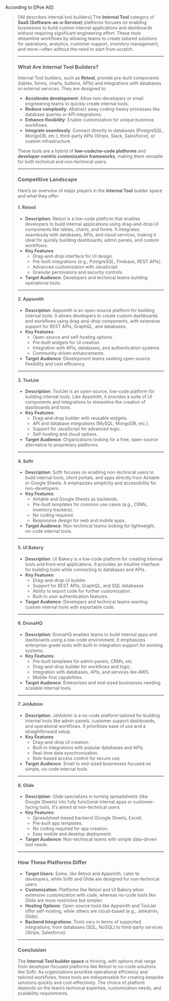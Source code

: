 
According to [[Poe AI]]:

> [!AI describes internal tool builders]
> The **Internal Tool** category of **SaaS (Software-as-a-Service)** platforms focuses on enabling businesses to build custom internal applications and dashboards without requiring significant engineering effort. These tools streamline workflows by allowing teams to create tailored solutions for operations, analytics, customer support, inventory management, and more—often without the need to start from scratch.
> 
> ---
> 
> ### **What Are Internal Tool Builders?**
> 
> Internal Tool builders, such as **Retool**, provide pre-built components (tables, forms, charts, buttons, APIs) and integrations with databases or external services. They are designed to:
> 
> - **Accelerate development**: Allow non-developers or small engineering teams to quickly create internal tools.
> - **Reduce complexity**: Abstract away coding-heavy processes like database queries or API integrations.
> - **Enhance flexibility**: Enable customization for unique business workflows.
> - **Integrate seamlessly**: Connect directly to databases (PostgreSQL, MongoDB, etc.), third-party APIs (Stripe, Slack, Salesforce), or custom infrastructure.
> 
> These tools are a hybrid of **low-code/no-code platforms** and **developer-centric customization frameworks**, making them versatile for both technical and non-technical users.
> 
> ---
> 
> ### **Competitive Landscape**
> 
> Here’s an overview of major players in the **Internal Tool** builder space and what they offer:
> 
> #### 1. **Retool**
> 
> - **Description**: Retool is a low-code platform that enables developers to build internal applications using drag-and-drop UI components like tables, charts, and forms. It integrates seamlessly with databases, APIs, and cloud services, making it ideal for quickly building dashboards, admin panels, and custom workflows.
> - **Key Features**:
>     - Drag-and-drop interface for UI design.
>     - Pre-built integrations (e.g., PostgreSQL, Firebase, REST APIs).
>     - Advanced customization with JavaScript.
>     - Granular permissions and security controls.
> - **Target Audience**: Developers and technical teams building operational tools.
> 
> ---
> 
> #### 2. **Appsmith**
> 
> - **Description**: Appsmith is an open-source platform for building internal tools. It allows developers to create custom dashboards and workflows using drag-and-drop components, with extensive support for REST APIs, GraphQL, and databases.
> - **Key Features**:
>     - Open-source and self-hosting options.
>     - Pre-built widgets for UI creation.
>     - Integration with APIs, databases, and authentication systems.
>     - Community-driven enhancements.
> - **Target Audience**: Development teams seeking open-source flexibility and cost efficiency.
> 
> ---
> 
> #### 3. **ToolJet**
> 
> - **Description**: ToolJet is an open-source, low-code platform for building internal tools. Like Appsmith, it provides a suite of UI components and integrations to streamline the creation of dashboards and tools.
> - **Key Features**:
>     - Drag-and-drop builder with reusable widgets.
>     - API and database integrations (MySQL, MongoDB, etc.).
>     - Support for JavaScript for advanced logic.
>     - Self-hosting and cloud options.
> - **Target Audience**: Organizations looking for a free, open-source alternative to proprietary platforms.
> 
> ---
> 
> #### 4. **Softr**
> 
> - **Description**: Softr focuses on enabling non-technical users to build internal tools, client portals, and apps directly from Airtable or Google Sheets. It emphasizes simplicity and accessibility for non-developers.
> - **Key Features**:
>     - Airtable and Google Sheets as backends.
>     - Pre-built templates for common use cases (e.g., CRMs, inventory trackers).
>     - No coding required.
>     - Responsive design for web and mobile apps.
> - **Target Audience**: Non-technical teams looking for lightweight, no-code internal tools.
> 
> ---
> 
> #### 5. **UI Bakery**
> 
> - **Description**: UI Bakery is a low-code platform for creating internal tools and front-end applications. It provides an intuitive interface for building tools while connecting to databases and APIs.
> - **Key Features**:
>     - Drag-and-drop UI builder.
>     - Support for REST APIs, GraphQL, and SQL databases.
>     - Ability to export code for further customization.
>     - Built-in user authentication features.
> - **Target Audience**: Developers and technical teams wanting custom internal tools with exportable code.
> 
> ---
> 
> #### 6. **DronaHQ**
> 
> - **Description**: DronaHQ enables teams to build internal apps and dashboards using a low-code environment. It emphasizes enterprise-grade tools with built-in integration support for existing systems.
> - **Key Features**:
>     - Pre-built templates for admin panels, CRMs, etc.
>     - Drag-and-drop builder for workflows and logic.
>     - Integration with databases, APIs, and services like AWS.
>     - Mobile-first capabilities.
> - **Target Audience**: Enterprises and mid-sized businesses needing scalable internal tools.
> 
> ---
> 
> #### 7. **JetAdmin**
> 
> - **Description**: JetAdmin is a no-code platform tailored for building internal tools like admin panels, customer support dashboards, and operational workflows. It prioritizes ease of use and a straightforward setup.
> - **Key Features**:
>     - Drag-and-drop UI creation.
>     - Built-in integrations with popular databases and APIs.
>     - Real-time data synchronization.
>     - Role-based access control for secure use.
> - **Target Audience**: Small to mid-sized businesses focused on simple, no-code internal tools.
> 
> ---
> 
> #### 8. **Glide**
> 
> - **Description**: Glide specializes in turning spreadsheets (like Google Sheets) into fully functional internal apps or customer-facing tools. It’s aimed at non-technical users.
> - **Key Features**:
>     - Spreadsheet-based backend (Google Sheets, Excel).
>     - Pre-built app templates.
>     - No coding required for app creation.
>     - Easy mobile and desktop deployment.
> - **Target Audience**: Non-technical teams with simple data-driven tool needs.
> 
> ---
> 
> ### **How These Platforms Differ**
> 
> - **Target Users**: Some, like Retool and Appsmith, cater to developers, while Softr and Glide are designed for non-technical users.
> - **Customization**: Platforms like Retool and UI Bakery allow extensive customization with code, whereas no-code tools like Glide are more restrictive but simpler.
> - **Hosting Options**: Open-source tools like Appsmith and ToolJet offer self-hosting, while others are cloud-based (e.g., JetAdmin, Glide).
> - **Backend Integrations**: Tools vary in terms of supported integrations, from databases (SQL, NoSQL) to third-party services (Stripe, Salesforce).
> 
> ---
> 
> ### **Conclusion**
> 
> The **Internal Tool builder space** is thriving, with options that range from developer-focused platforms like Retool to no-code solutions like Softr. As organizations prioritize operational efficiency and tailored workflows, these tools are indispensable for creating bespoke solutions quickly and cost-effectively. The choice of platform depends on the team’s technical expertise, customization needs, and scalability requirements.